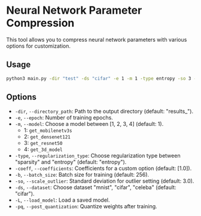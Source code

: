 # Neural Network Parameter Compression

This tool allows you to compress neural network parameters with various options for customization.

## Usage

```bash
python3 main.py -dir "test" -ds "cifar" -e 1 -m 1 -type entropy -so 3 -coeff 0.0 1.0
```

## Options

- `-dir`, `--directory_path`: Path to the output directory (default: "results_").
- `-e`, `--epoch`: Number of training epochs.
- `-m`, `--model`: Choose a model between [1, 2, 3, 4] (default: 1).
  - 1: `get_mobilenetv3s`
  - 2: `get_densenet121`
  - 3: `get_resnet50`
  - 4: `get_3d_model`
- `-type`, `--regularization_type`: Choose regularization type between "sparsity" and "entropy" (default: "entropy").
- `-coeff`, `--coefficients`: Coefficients for a custom option (default: [1.0]).
- `-b`, `--batch_size`: Batch size for training (default: 256).
- `-so`, `--scale_outlier`: Standard deviation for outlier setting (default: 3.0).
- `-ds`, `--dataset`: Choose dataset "mnist", "cifar", "celeba" (default: "cifar").
- `-L`, `--load_model`: Load a saved model.
- `-pq`, `--post_quantization`: Quantize weights after training.

